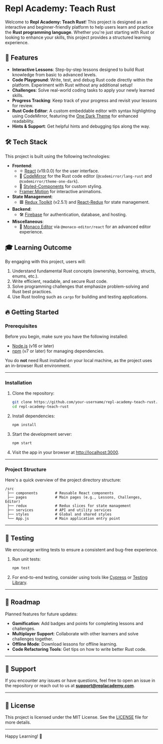# Repl Academy: Teach Rust

Welcome to **Repl Academy: Teach Rust**! This project is designed as an interactive and beginner-friendly platform to help users learn and practice the **Rust programming language**. Whether you're just starting with Rust or looking to enhance your skills, this project provides a structured learning experience.

## 🚀 Features

- **Interactive Lessons**: Step-by-step lessons designed to build Rust knowledge from basic to advanced levels.
- **Code Playground**: Write, test, and debug Rust code directly within the platform. Experiment with Rust without any additional setup!
- **Challenges**: Solve real-world coding tasks to apply your newly learned skills.
- **Progress Tracking**: Keep track of your progress and revisit your lessons for review.
- **Rust Code Editor**: A custom embeddable editor with syntax highlighting using CodeMirror, featuring the [One Dark Theme](https://codemirror.net/) for enhanced readability.
- **Hints & Support**: Get helpful hints and debugging tips along the way.

## 🛠️ Tech Stack

This project is built using the following technologies:

- **Frontend**:
    - ⚛️ [React](https://reactjs.org/) (v19.0.0) for the user interface.
    - 📜 [CodeMirror](https://codemirror.net/) for the Rust code editor (`@codemirror/lang-rust` and `@codemirror/theme-one-dark`).
    - 💅 [Styled-Components](https://styled-components.com/) for custom styling.
    - [Framer Motion](https://www.framer.com/motion/) for interactive animations.
- **State Management**:
    - 🟥 [Redux Toolkit](https://redux-toolkit.js.org/) (v2.5.1) and [React-Redux](https://react-redux.js.org/) for state management.
- **Backend**:
    - 🛠️ [Firebase](https://firebase.google.com/) for authentication, database, and hosting.
- **Miscellaneous**:
    - 🌟 [Monaco Editor](https://microsoft.github.io/monaco-editor/) via `@monaco-editor/react` for an advanced editor experience.

## 🎓 Learning Outcome

By engaging with this project, users will:

1. Understand fundamental Rust concepts (ownership, borrowing, structs, enums, etc.).
2. Write efficient, readable, and secure Rust code.
3. Solve programming challenges that emphasize problem-solving and Rust best practices.
4. Use Rust tooling such as `cargo` for building and testing applications.

## 🔥 Getting Started

### Prerequisites

Before you begin, make sure you have the following installed:

- [Node.js](https://nodejs.org/en/) (v16 or later)
- [npm](https://www.npmjs.com/) (v7 or later) for managing dependencies.

You do **not** need Rust installed on your local machine, as the project uses an in-browser Rust environment.

---

### Installation

1. Clone the repository:

   ```bash
   git clone https://github.com/your-username/repl-academy-teach-rust.git
   cd repl-academy-teach-rust
   ```

2. Install dependencies:

   ```bash
   npm install
   ```

3. Start the development server:

   ```bash
   npm start
   ```

4. Visit the app in your browser at [http://localhost:3000](http://localhost:3000).

---

### Project Structure

Here's a quick overview of the project directory structure:

```plaintext
/src
 ├── components        # Reusable React components
 ├── pages             # Main pages (e.g., Lessons, Challenges, Editor)
 ├── redux             # Redux slices for state management
 ├── services          # API and utility services
 ├── styles            # Global and shared styles
 └── App.js            # Main application entry point
```

---

## 🧪 Testing

We encourage writing tests to ensure a consistent and bug-free experience.

1. Run unit tests:

   ```bash
   npm test
   ```

2. For end-to-end testing, consider using tools like [Cypress](https://www.cypress.io/) or [Testing Library](https://testing-library.com/).

---

## 🚧 Roadmap

Planned features for future updates:

- **Gamification**: Add badges and points for completing lessons and challenges.
- **Multiplayer Support**: Collaborate with other learners and solve challenges together.
- **Offline Mode**: Download lessons for offline learning.
- **Code Refactoring Tools**: Get tips on how to write better Rust code.

---

## 💬 Support

If you encounter any issues or have questions, feel free to open an issue in the repository or reach out to us at **support@replacademy.com**.

---

## 📜 License

This project is licensed under the MIT License. See the [LICENSE](LICENSE.md) file for more details.

---

Happy Learning! 🎉
